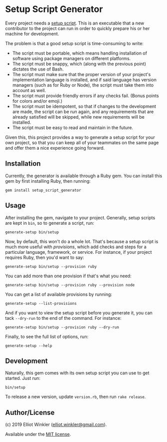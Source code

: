 # Setup Script Generator

Every project needs a [setup script][setup-script]. This is an executable that a
new contributor to the project can run in order to quickly prepare his or her
machine for development.

[setup-script]: https://thoughtbot.com/blog/shell-script-suggestions-for-speedy-setups

The problem is that a good setup script is time-consuming to write:

* The script must be portable, which means handling installation of software
  using package managers on different platforms.
* The script must be snappy, which (along with the previous point) dictates the
  use of Bash.
* The script must make sure that the proper version of your project's
  implementation language is installed, and if said language has version
  managers (such as for Ruby or Node), the script must take them into account
  as well.
* The script must provide friendly errors if any checks fail.
  (Bonus points for colors and/or emoji.)
* The script must be idempotent, so that if changes to the development are
  made, the script can be run again, and any requirements that are already
  satisfied will be skipped, while new requirements will be installed.
* The script must be easy to read and maintain in the future.

Given this, this project provides a way to generate a setup script for your own
project, so that you can keep all of your teammates on the same page and offer
them a nice experience going forward.

## Installation

Currently, the generator is available through a Ruby gem. You can install this
gem by first installing Ruby, then running:

    gem install setup_script_generator

## Usage

After installing the gem, navigate to your project. Generally, setup scripts are
kept in `bin`, so to generate a script, run:

    generate-setup bin/setup

Now, by default, this won't do a whole lot. That's because a setup script is
much more useful with *provisions*, which add checks and steps for a particular
language, framework, or service. For instance, if your project requires Ruby,
then you'd want to say:

    generate-setup bin/setup --provision ruby

You can add more than one provision if that's what you need:

    generate-setup bin/setup --provision ruby --provision node

You can get a list of available provisions by running:

    generate-setup --list-provisions

And if you want to view the setup script before you generate it, you can tack
`--dry-run` to the end of the command. For instance:

    generate-setup bin/setup --provision ruby --dry-run

Finally, to see the full list of options, run:

    generate-setup --help

## Development

Naturally, this gem comes with its own setup script you can use to get started.
Just run:

    bin/setup

To release a new version, update `version.rb`, then run `rake release`.

## Author/License

(c) 2019 Elliot Winkler (<elliot.winkler@gmail.com>).

Available under the [MIT license](LICENSE.txt).
